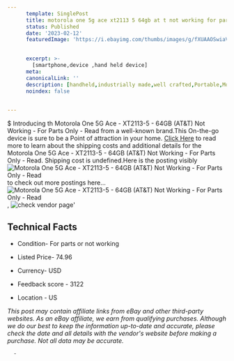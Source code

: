```yaml
---
      template: SinglePost
      title: motorola one 5g ace xt2113 5 64gb at t not working for parts only read
      status: Published
      date: '2023-02-12'
      featuredImage: 'https://i.ebayimg.com/thumbs/images/g/fXUAAOSwiaVjIPUz/s-l225.jpg'
       

      excerpt: >-
        [smartphone,device ,hand held device]
      meta:
      canonicalLink: ''
      description: [handheld,industrially made,well crafted,Portable,Mobile,Compact,Convenient,Lightweight,Maneuverable,Man-portable,Miniature,Carriable,Hand-held,Light,Holdable,Transportable,Mobile device,Pocket-sized,On-the-go,Wireless,Cordless,Compact size,Convenient size, smartphone,device ,hand held device]
      noindex: false
      

---
```

$
      Introducing th Motorola One 5G Ace - XT2113-5 - 64GB (AT&T) Not Working - For Parts Only - Read from a well-known brand.This On-the-go device  is sure to be a Point of attraction  in your home. [Click Here](https://www.ebay.com/itm/185579245667?hash=item2b35629063%3Ag%3AfXUAAOSwiaVjIPUz&mkevt=1&mkcid=1&mkrid=711-53200-19255-0&campid=%253CePNCampaignId%253E&customid=%253CreferenceId%253E&toolid=10049) to read more to learn about the shipping costs and additional details for the Motorola One 5G Ace - XT2113-5 - 64GB (AT&T) Not Working - For Parts Only - Read. Shipping cost is undefined.Here is the posting visibly ![Motorola One 5G Ace - XT2113-5 - 64GB (AT&T) Not Working - For Parts Only - Read](https://i.ebayimg.com/thumbs/images/g/fXUAAOSwiaVjIPUz/s-l225.jpg) to check out more postings here... ![Motorola One 5G Ace - XT2113-5 - 64GB (AT&T) Not Working - For Parts Only - Read](https://i.ebayimg.com/images/g/fXUAAOSwiaVjIPUz/s-l1600.jpg), ![check vendor page](https://origin-galleryplus.ebayimg.com/ws/web/185579245667_2_0_1/225x225.jpg,https://origin-galleryplus.ebayimg.com/ws/web/185579245667_3_0_1/225x225.jpg,https://origin-galleryplus.ebayimg.com/ws/web/185579245667_4_0_1/225x225.jpg,https://origin-galleryplus.ebayimg.com/ws/web/185579245667_5_0_1/225x225.jpg,https://origin-galleryplus.ebayimg.com/ws/web/185579245667_6_0_1/225x225.jpg,https://origin-galleryplus.ebayimg.com/ws/web/185579245667_7_0_1/225x225.jpg)'

      

 ## Technical Facts 



     
      

 - Condition- For parts or not working 


      

 - Listed Price- 74.96 


      

 - Currency- USD 


      

 - Feedback score - 3122 


      

 - Location - US 


      
      

 *_This post may contain affiliate links from eBay and other third-party websites. As an eBay affiliate, we earn from qualifying purchases. Although we do our best to keep the information up-to-date and accurate, please check the date and all details with the vendor's website before making a purchase. Not all data may be accurate._*




      -
